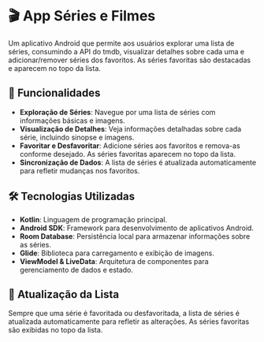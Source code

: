# 🎬 App Séries e Filmes

Um aplicativo Android que permite aos usuários explorar uma lista de séries, consumindo a API do tmdb, visualizar detalhes sobre cada uma e adicionar/remover séries dos favoritos. As séries favoritas são destacadas e aparecem no topo da lista.

## 🚀 Funcionalidades

- **Exploração de Séries**: Navegue por uma lista de séries com informações básicas e imagens.
- **Visualização de Detalhes**: Veja informações detalhadas sobre cada série, incluindo sinopse e imagens.
- **Favoritar e Desfavoritar**: Adicione séries aos favoritos e remova-as conforme desejado. As séries favoritas aparecem no topo da lista.
- **Sincronização de Dados**: A lista de séries é atualizada automaticamente para refletir mudanças nos favoritos.



## 🛠️ Tecnologias Utilizadas

- **Kotlin**: Linguagem de programação principal.
- **Android SDK**: Framework para desenvolvimento de aplicativos Android.
- **Room Database**: Persistência local para armazenar informações sobre as séries.
- **Glide**: Biblioteca para carregamento e exibição de imagens.
- **ViewModel & LiveData**: Arquitetura de componentes para gerenciamento de dados e estado.


## 🔄 Atualização da Lista

Sempre que uma série é favoritada ou desfavoritada, a lista de séries é atualizada automaticamente para refletir as alterações. As séries favoritas são exibidas no topo da lista.


